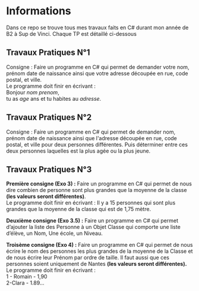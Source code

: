 # Informations  
Dans ce repo se trouve tous mes travaux faits en C# durant mon année de B2 à Sup de Vinci. Chaque TP est détaillé ci-dessous

## Travaux Pratiques N°1  
Consigne : Faire un programme en C# qui permet de demander votre nom, prénom date de naissance ainsi que votre adresse découpée en rue, code postal, et ville.  
Le programme doit finir en écrivant :  
Bonjour *nom* *prenom*,  
tu as *age* ans et tu habites au *adresse*.  

## Travaux Pratiques N°2  
Consigne : Faire un programme en C# qui permet de demander nom, prénom date de naissance ainsi que l'adresse découpée en rue, code postal, et ville pour deux personnes différentes. Puis déterminer entre ces deux personnes laquelles est la plus agée ou la plus jeune.  

## Travaux Pratiques N°3  
**Première consigne (Exo 3) :** Faire un programme en C# qui permet de nous dire combien de personne sont plus grandes que la moyenne de la classe **(les valeurs seront différentes)**.  
Le programme doit finir en écrivant :
Il y a 15 personnes qui sont plus grandes que la moyenne de la
classe qui est de 1,75 mètre.  

**Deuxième consigne (Exo 3.5) :** Faire un programme en C# qui permet d’ajouter la liste des Personne à un Objet Classe qui comporte une liste d’élève, un Nom, Une école, un Niveau.    

**Troisème consigne (Exo 4) :** Faire un programme en C# qui permet de nous écrire le nom des personnes les plus grandes de la moyenne de la Classe et de nous écrire leur Prénom par ordre de taille. Il faut aussi que ces personnes soient uniquement de Nantes **(les valeurs seront différentes).**  
Le programme doit finir en écrivant :  
1 - Romain - 1,90  
2-Clara - 1.89…
